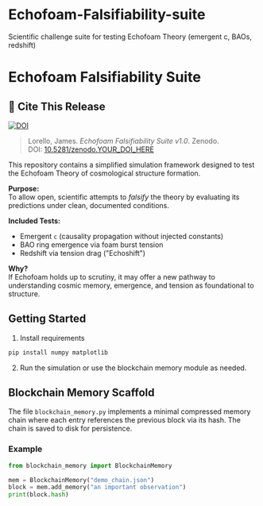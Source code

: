 # Echofoam-Falsifiability-suite
Scientific challenge suite for testing Echofoam Theory (emergent c, BAOs, redshift)
# Echofoam Falsifiability Suite
## 🔗 Cite This Release

[![DOI](https://zenodo.org/badge/DOI/10.5281/zenodo.YOUR_DOI_HERE.svg)](https://doi.org/10.5281/zenodo.YOUR_DOI_HERE)

> Lorello, James. *Echofoam Falsifiability Suite v1.0*. Zenodo.  
DOI: [10.5281/zenodo.YOUR_DOI_HERE](https://doi.org/10.5281/zenodo.YOUR_DOI_HERE)

This repository contains a simplified simulation framework designed to test the Echofoam Theory of cosmological structure formation.

**Purpose:**  
To allow open, scientific attempts to *falsify* the theory by evaluating its predictions under clean, documented conditions.

**Included Tests:**
- Emergent `c` (causality propagation without injected constants)
- BAO ring emergence via foam burst tension
- Redshift via tension drag ("Echoshift")

**Why?**  
If Echofoam holds up to scrutiny, it may offer a new pathway to understanding cosmic memory, emergence, and tension as foundational to structure.

## Getting Started

1. Install requirements  
```bash  
pip install numpy matplotlib  
```


2. Run the simulation or use the blockchain memory module as needed.

## Blockchain Memory Scaffold

The file `blockchain_memory.py` implements a minimal compressed memory chain where each entry references the previous block via its hash. The chain is saved to disk for persistence.

### Example
```python
from blockchain_memory import BlockchainMemory

mem = BlockchainMemory("demo_chain.json")
block = mem.add_memory("an important observation")
print(block.hash)
```
